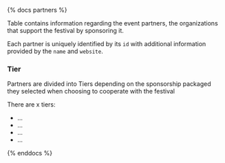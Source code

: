 {% docs partners %}

Table contains information regarding the event partners, the organizations that support the festival by sponsoring it.

Each partner is uniquely identified by its `id` with additional information provided by the `name` and `website`.

### Tier

Partners are divided into Tiers depending on the sponsorship packaged they selected when choosing to cooperate with the festival

There are x tiers:
- ...
- ...
- ...
- ...

{% enddocs %}